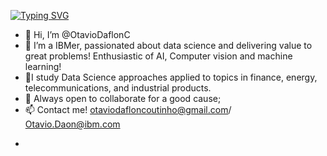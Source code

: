 
[![Typing SVG](https://readme-typing-svg.demolab.com/?lines=Greetings!;Nice+to+have+you+here.;Try+exploring+my+newest+repo:+FinDash)](https://git.io/typing-svg)


- 👋 Hi, I’m @OtavioDaflonC
- 💙 I’m a IBMer, passionated about data science and delivering value to great problems! Enthusiastic of AI, Computer vision and machine learning!
- 🌱I study Data Science approaches applied to topics in finance, energy, telecommunications, and industrial products.
- 💞️ Always open to collaborate for a good cause;
- 📫 Contact me! otaviodafloncoutinho@gmail.com/ Otavio.Daon@ibm.com


+
